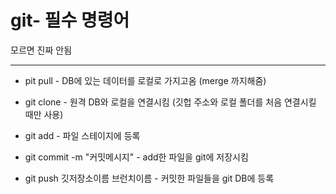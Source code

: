 # git- 필수 명령어
모르면 진짜 안됨

-------------

 - pit pull - DB에 있는 데이터를 로컬로 가지고옴 (merge 까지해줌)
 - git clone - 원격 DB와 로컬을 연결시킴 (깃헙 주소와 로컬 폴더를 처음 연결시킬 때만 사용)
   
 - git add - 파일 스테이지에 등록
 - git commit -m "커밋메시지" - add한 파일을 git에 저장시킴
 - git push 깃저장소이름 브런치이름 - 커밋한 파일들을 git DB에 등록
